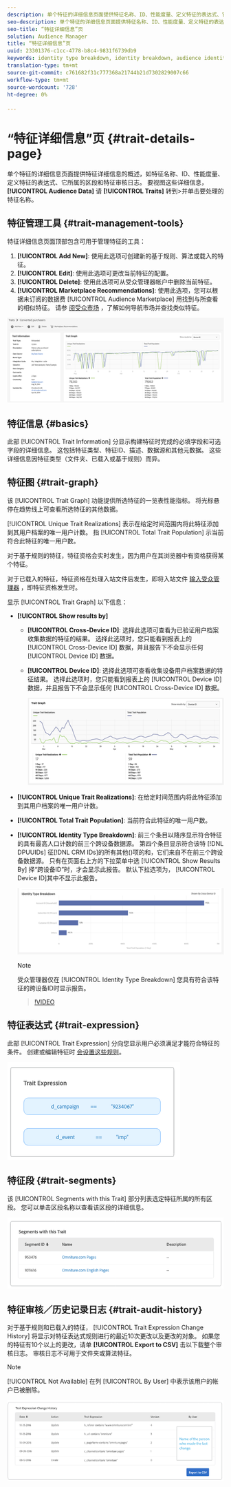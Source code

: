 ```yaml
---
description: 单个特征的详细信息页面提供特征名称、ID、性能度量、定义特征的表达式、它所属的区段和特征审核日志等信息的概述。 要查看这些详细信息，请转至“受众数据”>“特征”，然后单击要处理的特征的名称。
seo-description: 单个特征的详细信息页面提供特征名称、ID、性能度量、定义特征的表达式、它所属的区段和特征审核日志等信息的概述。 要查看这些详细信息，请转至“受众数据”>“特征”，然后单击要处理的特征的名称。
seo-title: “特征详细信息”页
solution: Audience Manager
title: “特征详细信息”页
uuid: 23301376-c1cc-4778-b8c4-9831f6739db9
keywords: identity type breakdown, identity breakdown, audience identity reporting, cross-device, cross-device ID, device ID
translation-type: tm+mt
source-git-commit: c761682f31c777368a21744b21d7302829007c66
workflow-type: tm+mt
source-wordcount: '728'
ht-degree: 0%

---
```



# “特征详细信息”页 {#trait-details-page}

单个特征的详细信息页面提供特征详细信息的概述，如特征名称、ID、性能度量、定义特征的表达式、它所属的区段和特征审核日志。 要视图这些详细信息， **[!UICONTROL Audience Data]** 请 **[!UICONTROL Traits]** 转到>并单击要处理的特征名称。

## 特征管理工具 {#trait-management-tools}

特征详细信息页面顶部包含可用于管理特征的工具：

1. **[!UICONTROL Add New]**: 使用此选项可创建新的基于规则、算法或载入的特征。
2. **[!UICONTROL Edit]**: 使用此选项可更改当前特征的配置。
3. **[!UICONTROL Delete]**: 使用此选项可从受众管理器帐户中删除当前特征。
4. **[!UICONTROL Marketplace Recommendations]**: 使用此选项，您可以根据未订阅的数据费 [!UICONTROL Audience Marketplace] 用找到与所查看的相似特征。 请参 [阅受众市场](../audience-marketplace/marketplace-data-buyers/marketplace-data-buyers.md) ，了解如何导航市场并查找类似特征。

![基本特征信息](assets/basic-trait-information.png)

## 特征信息 {#basics}

此部 [!UICONTROL Trait Information] 分显示构建特征时完成的必填字段和可选字段的详细信息。 这包括特征类型、特征ID、描述、数据源和其他元数据。 这些详细信息因特征类型（文件夹、已载入或基于规则）而异。

## 特征图 {#trait-graph}

该 [!UICONTROL Trait Graph] 功能提供所选特征的一览表性能指标。 将光标悬停在趋势线上可查看所选特征的其他数据。

[!UICONTROL Unique Trait Realizations] 表示在给定时间范围内将此特征添加到其用户档案的唯一用户计数。 指 [!UICONTROL Total Trait Population] 示当前符合此特征的唯一用户数。

对于基于规则的特征，特征资格会实时发生，因为用户在其浏览器中有资格获得某个特征。

对于已载入的特征，特征资格在处理入站文件后发生，即将入站文件 [输入受众管理器](../../faq/faq-inbound-data-ingestion.md) ，即特征资格发生时。

显示 [!UICONTROL Trait Graph] 以下信息：

* **[!UICONTROL Show results by]**
   * **[!UICONTROL Cross-Device ID]**: 选择此选项可查看为已验证用户档案收集数据的特征的结果。 选择此选项时，您只能看到报表上的 [!UICONTROL Cross-Device ID] 数据，并且报告下不会显示任何 [!UICONTROL Device ID] 数据。
   * **[!UICONTROL Device ID]**: 选择此选项可查看收集设备用户档案数据的特征结果。 选择此选项时，您只能看到报表上的 [!UICONTROL Device ID] 数据，并且报告下不会显示任何 [!UICONTROL Cross-Device ID] 数据。

      ![特征图](assets/trait-summary.gif)

* **[!UICONTROL Unique Trait Realizations]**: 在给定时间范围内将此特征添加到其用户档案的唯一用户计数。
* **[!UICONTROL Total Trait Population]**: 当前符合此特征的唯一用户数。

* **[!UICONTROL Identity Type Breakdown]**: 前三个条目以降序显示符合特征的具有最高人口计数的前三个跨设备数据源。 第四个条目显示符合该特 [!DNL DPUUIDs] 征[!DNL CRM IDs]的所有其他()项的和，它们来自不在前三个跨设备数据源。 只有在页面右上方的下拉菜单中选 [!UICONTROL Show Results By] 择“跨设备ID”时，才会显示此报告。 默认下拉选项为， [!UICONTROL Device ID]其中不显示此报告。

   ![特征图](assets/trait-identity.png)

   >[!NOTE]
   >
   >受众管理器仅在 [!UICONTROL Identity Type Breakdown] 您具有符合该特征的跨设备ID时显示报告。

   >[!VIDEO](https://video.tv.adobe.com/v/27977/)

## 特征表达式 {#trait-expression}

此部 [!UICONTROL Trait Expression] 分向您显示用户必须满足才能符合特征的条件。 创建或编辑特征时 [会设置这些规则](../../features/traits/about-trait-builder.md)。

![](assets/traitExpression.png)

## 特征段 {#trait-segments}

该 [!UICONTROL Segments with this Trait] 部分列表选定特征所属的所有区段。 您可以单击区段名称以查看该区段的详细信息。

![](assets/traitSegments.png)

## 特征审核／历史记录日志 {#trait-audit-history}

对于基于规则和已载入的特征， [!UICONTROL Trait Expression Change History] 将显示对特征表达式规则进行的最近10次更改以及更改的对象。 如果您的特征有10个以上的更改，请单 **[!UICONTROL Export to CSV]** 击以下载整个审核日志。 审核日志不可用于文件夹或算法特征。

>[!NOTE]
>
>[!UICONTROL Not Available] 在列 [!UICONTROL By User] 中表示该用户的帐户已被删除。

![](assets/traitHistory.png)